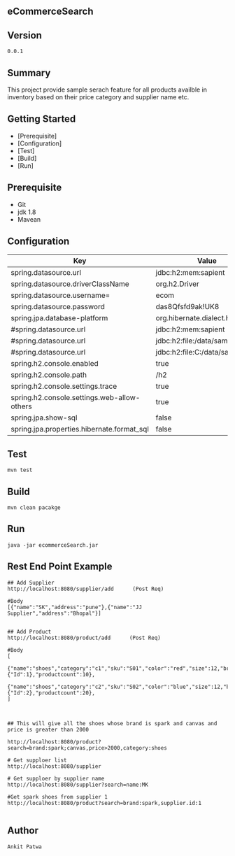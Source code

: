 ## eCommerceSearch ##

## Version ##
`0.0.1`

## Summary ##
This project provide sample serach feature for all products availble in inventory based on their price category and supplier name etc.

## Getting Started
* [Prerequisite] 
* [Configuration] 
* [Test]
* [Build] 
* [Run] 

## Prerequisite
* Git
* jdk 1.8
* Mavean 


## Configuration


|   Key                                        |                      Value                              |
|----------------------------------------------|---------------------------------------------------------|
| spring.datasource.url                        |                     jdbc:h2:mem:sapient                 |
| spring.datasource.driverClassName            |                    org.h2.Driver                        |
| spring.datasource.username=                  |                     ecom                                |           
| spring.datasource.password                   |                    das8Qfsfd9ak!UK8                     |
| spring.jpa.database-platform                 |                    org.hibernate.dialect.H2Dialect      |
| #spring.datasource.url                       |                    jdbc:h2:mem:sapient                  |
| #spring.datasource.url                       |                    jdbc:h2:file:/data/sample            |
| #spring.datasource.url                       |                    jdbc:h2:file:C:/data/sample          |
| spring.h2.console.enabled                    |                    true                                 |
| spring.h2.console.path                       |                    /h2                                  |
| spring.h2.console.settings.trace             |                    true                                 |
| spring.h2.console.settings.web-allow-others  |              true                                       |
| spring.jpa.show-sql                          |             false                                       |
| spring.jpa.properties.hibernate.format_sql   |            false                                        |


## Test

```
mvn test
```

## Build

```
mvn clean pacakge
```

## Run

```
java -jar ecommerceSearch.jar
```

## Rest End Point Example

```
## Add Supplier
http://localhost:8080/supplier/add      (Post Req)

#Body
[{"name":"SK","address":"pune"},{"name":"JJ Supplier","address":"Bhopal"}]


## Add Product
http://localhost:8080/product/add      (Post Req)

#Body
[
	{"name":"shoes","category":"c1","sku":"S01","color":"red","size":12,"brand":"puma","price":2000,"supplier":{"Id":1},"productcount":10},
	{"name":"shoes","category":"c2","sku":"S02","color":"blue","size":12,"brand":"puma","price":2500,"supplier":{"Id":2},"productcount":20},	
]



## This will give all the shoes whose brand is spark and canvas and price is greater than 2000 

http://localhost:8080/product?search=brand:spark;canvas,price>2000,category:shoes

# Get supploer list
http://localhost:8080/supplier

# Get supploer by supplier name
http://localhost:8080/supplier?search=name:MK

#Get spark shoes from supplier 1
http://localhost:8080/product?search=brand:spark,supplier.id:1


```


## Author

`Ankit Patwa`
